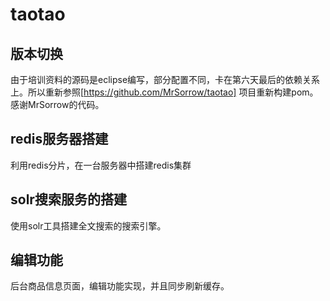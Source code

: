 # taotao
## 版本切换
由于培训资料的源码是eclipse编写，部分配置不同，卡在第六天最后的依赖关系上。所以重新参照[https://github.com/MrSorrow/taotao] 项目重新构建pom。
感谢MrSorrow的代码。
## redis服务器搭建
利用redis分片，在一台服务器中搭建redis集群
## solr搜索服务的搭建
使用solr工具搭建全文搜索的搜索引擎。
## 编辑功能
后台商品信息页面，编辑功能实现，并且同步刷新缓存。
